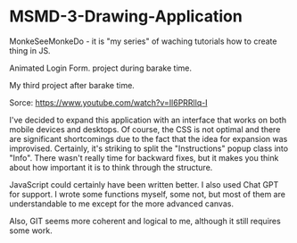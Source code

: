 # MSMD-3-Drawing-Application

MonkeSeeMonkeDo - it is "my series" of waching tutorials how to create thing in JS.

Animated Login Form. project during barake time.

My third project after barake time.

Sorce:
https://www.youtube.com/watch?v=Il6PRRllq-I

I've decided to expand this application with an interface that works on both mobile devices and desktops. Of course, the CSS is not optimal and there are significant shortcomings due to the fact that the idea for expansion was improvised. Certainly, it's striking to split the "Instructions" popup class into "Info". There wasn't really time for backward fixes, but it makes you think about how important it is to think through the structure.

JavaScript could certainly have been written better. I also used Chat GPT for support. I wrote some functions myself, some not, but most of them are understandable to me except for the more advanced canvas.

Also, GIT seems more coherent and logical to me, although it still requires some work.
